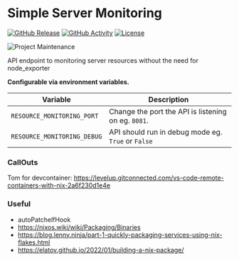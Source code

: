 # Simple Server Monitoring

[![GitHub Release][releases-shield]][releases]
[![GitHub Activity][commits-shield]][commits]
[![License][license-shield]](LICENSE)

![Project Maintenance][maintenance-shield]

API endpoint to monitoring server resources without the need for node_exporter

**Configurable via environment variables.**

Variable | Description
-- | --
`RESOURCE_MONITORING_PORT` | Change the port the API is listening on eg. `8081`.
`RESOURCE_MONITORING_DEBUG` | API should run in debug mode eg. `True` or `False`

### CallOuts
Tom for devcontainer:
https://levelup.gitconnected.com/vs-code-remote-containers-with-nix-2a6f230d1e4e

### Useful
- autoPatchelfHook
- https://nixos.wiki/wiki/Packaging/Binaries
- https://blog.lenny.ninja/part-1-quickly-packaging-services-using-nix-flakes.html
- https://elatov.github.io/2022/01/building-a-nix-package/


[releases-shield]: https://img.shields.io/github/release/pandanz/server_monitoring.svg?style=for-the-badge
[releases]: https://github.com/pandanz/server_monitoring/releases
[commits-shield]: https://img.shields.io/github/commit-activity/y/pandanz/server_monitoring.svg?style=for-the-badge
[commits]: https://github.com/pandanz/server_monitoring/commits/main
[license-shield]: https://img.shields.io/github/license/pandanz/server_monitoring.svg?style=for-the-badge
[maintenance-shield]: https://img.shields.io/badge/maintainer-pandanz-blue.svg?style=for-the-badge